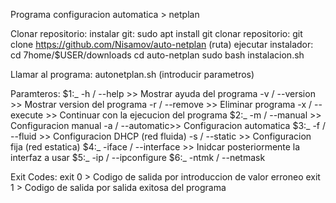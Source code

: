 Programa configuracion automatica > netplan

Clonar repositorio:
    instalar git:
        sudo apt install git
    clonar repositorio:
        git clone https://github.com/Nisamov/auto-netplan (ruta)
    ejecutar instalador:
        cd 7home/$USER/downloads
        cd auto-netplan
        sudo bash instalacion.sh

Llamar al programa:
    autonetplan.sh (introducir parametros)

Paramteros:
    $1:_
        -h / --help     >> Mostrar ayuda del programa
        -v / --version  >> Mostrar version del programa
        -r / --remove   >> Eliminar programa
        -x / --execute  >> Continuar con la ejecucion del programa
    $2:_
        -m / --manual   >> Configuracion manual
        -a / --automatic>> Configuracion automatica
    $3:_
        -f / --fluid    >> Configuracion DHCP (red fluida)
        -s / --static   >> Configuracion fija (red estatica)
    $4:_
        -iface / --interface    >> Inidcar posteriormente la interfaz a usar
    $5:_
        -ip / --ipconfigure
    $6:_
        -ntmk / --netmask

Exit Codes:
    exit 0 > Codigo de salida por introduccion de valor erroneo
    exit 1 > Codigo de salida por salida exitosa del programa
